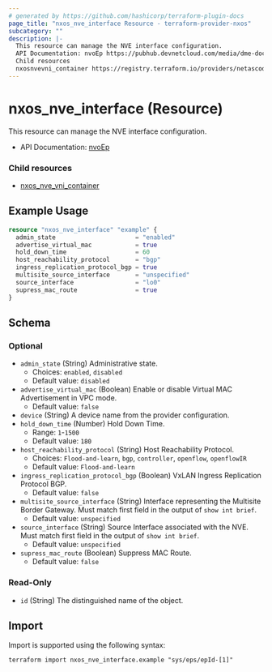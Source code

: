 ```yaml
---
# generated by https://github.com/hashicorp/terraform-plugin-docs
page_title: "nxos_nve_interface Resource - terraform-provider-nxos"
subcategory: ""
description: |-
  This resource can manage the NVE interface configuration.
  API Documentation: nvoEp https://pubhub.devnetcloud.com/media/dme-docs-10-2-2/docs/Network%20Virtualization/nvo:Ep/
  Child resources
  nxosnvevni_container https://registry.terraform.io/providers/netascode/nxos/latest/docs/resources/nve_vni_container
---
```


# nxos_nve_interface (Resource)

This resource can manage the NVE interface configuration.

- API Documentation: [nvoEp](https://pubhub.devnetcloud.com/media/dme-docs-10-2-2/docs/Network%20Virtualization/nvo:Ep/)

### Child resources

- [nxos_nve_vni_container](https://registry.terraform.io/providers/netascode/nxos/latest/docs/resources/nve_vni_container)

## Example Usage

```terraform
resource "nxos_nve_interface" "example" {
  admin_state                      = "enabled"
  advertise_virtual_mac            = true
  hold_down_time                   = 60
  host_reachability_protocol       = "bgp"
  ingress_replication_protocol_bgp = true
  multisite_source_interface       = "unspecified"
  source_interface                 = "lo0"
  supress_mac_route                = true
}
```

<!-- schema generated by tfplugindocs -->
## Schema

### Optional

- `admin_state` (String) Administrative state.
  - Choices: `enabled`, `disabled`
  - Default value: `disabled`
- `advertise_virtual_mac` (Boolean) Enable or disable Virtual MAC Advertisement in VPC mode.
  - Default value: `false`
- `device` (String) A device name from the provider configuration.
- `hold_down_time` (Number) Hold Down Time.
  - Range: `1`-`1500`
  - Default value: `180`
- `host_reachability_protocol` (String) Host Reachability Protocol.
  - Choices: `Flood-and-learn`, `bgp`, `controller`, `openflow`, `openflowIR`
  - Default value: `Flood-and-learn`
- `ingress_replication_protocol_bgp` (Boolean) VxLAN Ingress Replication Protocol BGP.
  - Default value: `false`
- `multisite_source_interface` (String) Interface representing the Multisite Border Gateway. Must match first field in the output of `show int brief`.
  - Default value: `unspecified`
- `source_interface` (String) Source Interface associated with the NVE. Must match first field in the output of `show int brief`.
  - Default value: `unspecified`
- `supress_mac_route` (Boolean) Suppress MAC Route.
  - Default value: `false`

### Read-Only

- `id` (String) The distinguished name of the object.

## Import

Import is supported using the following syntax:

```shell
terraform import nxos_nve_interface.example "sys/eps/epId-[1]"
```
